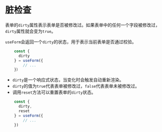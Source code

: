 # 脏检查

表单的`dirty`属性表示表单是否被修改过。如果表单中的任何一个字段被修改过，`dirty`属性就会变为`true`。

`useForm`会返回一个`dirty`的状态，用于表示当前表单是否通过校验。

```ts {2}
	const { 
      dirty
    } = useForm({
        // ...
    }）
```

- `dirty`是一个响应式状态，当变化时会触发自动重新渲染。
- `dirty`的值为`true`代表表单被修改过，`false`代表表单未被修改过。
- 调用`reset`方法可以重置表单的`dirty`状态。

```ts {3}   
	const { 
      dirty,
      reset
    } = useForm({
        // ...
    })
```
